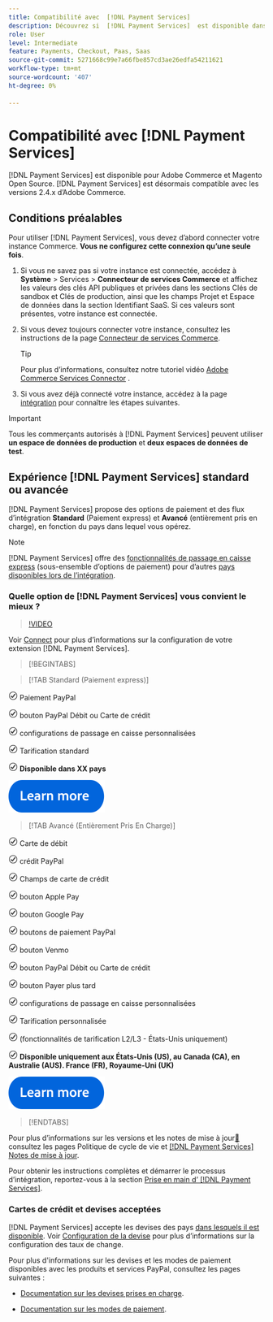 ```yaml
---
title: Compatibilité avec  [!DNL Payment Services]
description: Découvrez si  [!DNL Payment Services]  est disponible dans votre pays et sa compatibilité avec votre version d’Adobe Commerce.
role: User
level: Intermediate
feature: Payments, Checkout, Paas, Saas
source-git-commit: 5271668c99e7a66fbe857cd3ae26edfa54211621
workflow-type: tm+mt
source-wordcount: '407'
ht-degree: 0%

---
```



# Compatibilité avec [!DNL Payment Services]

[!DNL Payment Services] est disponible pour Adobe Commerce et Magento Open Source. [!DNL Payment Services] est désormais compatible avec les versions 2.4.x d’Adobe Commerce.

## Conditions préalables

Pour utiliser [!DNL Payment Services], vous devez d’abord connecter votre instance Commerce. **Vous ne configurez cette connexion qu’une seule fois**.

1. Si vous ne savez pas si votre instance est connectée, accédez à **Système** > Services > **Connecteur de services Commerce** et affichez les valeurs des clés API publiques et privées dans les sections Clés de sandbox et Clés de production, ainsi que les champs Projet et Espace de données dans la section Identifiant SaaS. Si ces valeurs sont présentes, votre instance est connectée.

1. Si vous devez toujours connecter votre instance, consultez les instructions de la page [Connecteur de services Commerce](../landing/saas.md).

   >[!TIP]
   >
   > Pour plus d’informations, consultez notre tutoriel vidéo [Adobe Commerce Services Connector](https://experienceleague.adobe.com/en/docs/commerce-learn/tutorials/admin/adobe-commerce-services/configure-adobe-commerce-services-connector) .

1. Si vous avez déjà connecté votre instance, accédez à la page [intégration](onboard.md) pour connaître les étapes suivantes.

>[!IMPORTANT]
>
> Tous les commerçants autorisés à [!DNL Payment Services] peuvent utiliser **un espace de données de production** et **deux espaces de données de test**.

## Expérience [!DNL Payment Services] standard ou avancée

[!DNL Payment Services] propose des options de paiement et des flux d’intégration **Standard** (Paiement express) et **Avancé** (entièrement pris en charge), en fonction du pays dans lequel vous opérez.

>[!NOTE]
>
> [!DNL Payment Services] offre des [fonctionnalités de passage en caisse express](../payment-services/payments-options.md) (sous-ensemble d’options de paiement) pour d’autres [pays disponibles lors de l’intégration](../payment-services/production.md#complete-merchant-onboarding).

### Quelle option de [!DNL Payment Services] vous convient le mieux ?

>[!VIDEO](https://video.tv.adobe.com/v/3447811)

Voir [Connect](connect.md) pour plus d’informations sur la configuration de votre extension [!DNL Payment Services].

>[!BEGINTABS]

>[!TAB Standard (Paiement express)]

![check](assets/icon-check.png) Paiement PayPal

![check](assets/icon-check.png) bouton PayPal Débit ou Carte de crédit

![check](assets/icon-check.png) configurations de passage en caisse personnalisées

![check](assets/icon-check.png) Tarification standard

![check](assets/icon-check.png) **Disponible dans XX pays**

[![ en savoir plus ](assets/learn-more-button.svg)](onboard.md)

>[!TAB Avancé (Entièrement Pris En Charge)]

![chèque](assets/icon-check.png) Carte de débit

![chèque](assets/icon-check.png) crédit PayPal

![chèque](assets/icon-check.png) Champs de carte de crédit

![check](assets/icon-check.png) bouton Apple Pay

![check](assets/icon-check.png) bouton Google Pay

![check](assets/icon-check.png) boutons de paiement PayPal

![check](assets/icon-check.png) bouton Venmo

![check](assets/icon-check.png) bouton PayPal Débit ou Carte de crédit

![check](assets/icon-check.png) bouton Payer plus tard

![check](assets/icon-check.png) configurations de passage en caisse personnalisées

![check](assets/icon-check.png) Tarification personnalisée

![check](assets/icon-check.png) (fonctionnalités de tarification L2/L3 - États-Unis uniquement)

![check](assets/icon-check.png) **Disponible uniquement aux États-Unis (US), au Canada (CA), en Australie (AUS). France (FR), Royaume-Uni (UK)**

[![ en savoir plus ](assets/learn-more-button.svg)](onboard.md)

>[!ENDTABS]

Pour plus d’informations sur les versions et les notes de mise à jour[&#128279;](https://experienceleague.adobe.com/docs/commerce-operations/release/planning/lifecycle-policy.html) consultez les pages Politique de cycle de vie et [[!DNL Payment Services] Notes de mise à jour](release-notes.md).

Pour obtenir les instructions complètes et démarrer le processus d’intégration, reportez-vous à la section [Prise en main d’ [!DNL Payment Services]](onboard.md).

### Cartes de crédit et devises acceptées

[!DNL Payment Services] accepte les devises des pays [dans lesquels il est disponible](#availability). Voir [Configuration de la devise](https://experienceleague.adobe.com/docs/commerce-admin/stores-sales/site-store/currency/currency-configuration.html) pour plus d’informations sur la configuration des taux de change.

Pour plus d&#39;informations sur les devises et les modes de paiement disponibles avec les produits et services PayPal, consultez les pages suivantes :

* [Documentation sur les devises prises en charge](https://developer.paypal.com/docs/reports/reference/paypal-supported-currencies/).

* [Documentation sur les modes de paiement](https://developer.paypal.com/docs/checkout/payment-methods/).
